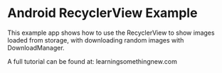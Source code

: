 # Android RecyclerView Example

This example app shows how to use the RecyclerView to show images loaded from storage, with downloading random images with DownloadManager.

A full tutorial can be found at: learningsomethingnew.com
